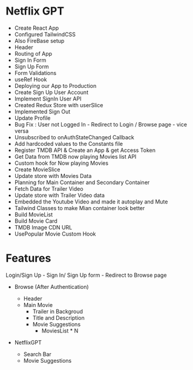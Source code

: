 # Netflix GPT

- Create React App
- Configured TailwindCSS
- Also FireBase setup
- Header
- Routing of App
- Sign In Form
- Sign Up Form 
- Form Validations
- useRef Hook
- Deploying our App to Production
- Create Sign Up User Account
- Implement SignIn User API
- Created Redux Store with userSlice
- Implemented Sign Out
- Update Profile
- Bug Fix : User not Logged In - Redirect to Login / Browse page - vice versa
- Unsubscribed to onAuthStateChanged Callback
- Add hardcoded values to the Constants file
- Register TMDB API & Create an App & get Access Token
- Get Data from TMDB now playing Movies list API
- Custom hook for Now playing Movies
- Create MovieSlice
- Update store with Movies Data
- Planning for Main Container and Secondary Container
- Fetch Data for Trailer Video
- Update store with Trailer Video data
- Embedded the Youtube Video and made it autoplay and Mute
- Tailwind Classes to make Mian container look  better
- Build MovieList
- Build Movie Card
- TMDB Image CDN URL
- UsePopular Movie Custom Hook



# Features
Login/Sign Up
    - Sign In/ Sign Up form
    - Redirect to Browse page
 
- Browse (After Authentication)
    - Header
    - Main Movie
        - Trailer in Backgroud 
        - Title and Description
        - Movie Suggestions 
            - MoviesList * N

- NetflixGPT
    - Search Bar
    - Movie Suggestions
